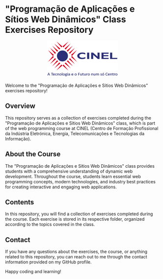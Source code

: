 # "Programação de Aplicações e Sítios Web Dinâmicos" Class Exercises Repository

<!DOCTYPE html>
<head>
</head>
<body>
    <div align="center">
        <img src="cinel_logo_horizontal.png" alt="CINEL Logo">
    </div>

Welcome to the "Programação de Aplicações e Sítios Web Dinâmicos" exercises repository!

<h2>Overview</h2>
    This repository serves as a collection of exercises completed during the "Programação de Aplicações e Sítios Web Dinâmicos" class, which is part of the web programming course at CINEL (Centro de Formação Profissional da Indústria Eletrónica, Energia, Telecomunicações e Tecnologias da Informação).

<h2>About the Course</h2> 
    The "Programação de Aplicações e Sítios Web Dinâmicos" class provides students with a comprehensive understanding of dynamic web development. Throughout the course, students learn essential web programming concepts, modern technologies, and industry best practices for creating interactive and engaging web applications.

<h2>Contents</h2>  
    In this repository, you will find a collection of exercises completed during the course. Each exercise is stored in its respective folder, organized according to the topics covered in the class.

<h2>Contact</h2>  
    If you have any questions about the exercises, the course, or anything related to this repository, you can reach out to me through the contact information provided on my GitHub profile.

Happy coding and learning!


</body>
</html>
